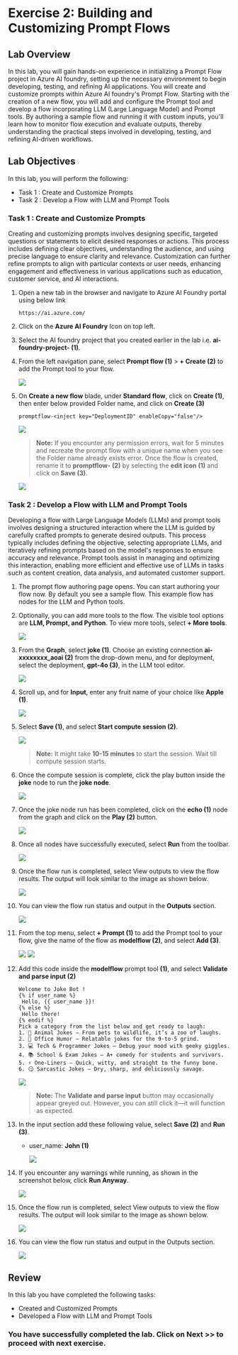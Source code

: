 # Exercise 2: Building and Customizing Prompt Flows

## Lab Overview

In this lab, you will gain hands-on experience in initializing a Prompt Flow project in Azure AI foundry, setting up the necessary environment to begin developing, testing, and refining AI applications. You will create and customize prompts within Azure AI foundry's Prompt Flow. Starting with the creation of a new flow, you will add and configure the Prompt tool and develop a flow incorporating LLM (Large Language Model) and Prompt tools. By authoring a sample flow and running it with custom inputs, you'll learn how to monitor flow execution and evaluate outputs, thereby understanding the practical steps involved in developing, testing, and refining AI-driven workflows.

## Lab Objectives

In this lab, you will perform the following:

- Task 1 : Create and Customize Prompts
- Task 2 : Develop a Flow with LLM and Prompt Tools

### Task 1 : Create and Customize Prompts

Creating and customizing prompts involves designing specific, targeted questions or statements to elicit desired responses or actions. This process includes defining clear objectives, understanding the audience, and using precise language to ensure clarity and relevance. Customization can further refine prompts to align with particular contexts or user needs, enhancing engagement and effectiveness in various applications such as education, customer service, and AI interactions.

1. Open a new tab in the browser and navigate to Azure AI Foundry portal using below link

    ```
    https://ai.azure.com/
    ```
1. Click on the **Azure AI Foundry** Icon on top left.
1. Select the AI foundry project that you created earlier in the lab i.e. **ai-foundry-project-<inject key="Deployment ID" enableCopy="false"></inject> (1)**.
1. From the left navigation pane, select **Prompt flow (1)** > **+ Create (2)** to add the Prompt tool to your flow.

   ![](./media/focus1001.png)

1. On **Create a new flow** blade, under **Standard flow**, click on **Create (1)**, then enter below provided Folder name, and click on **Create (3)**

   ```
   promptflow-<inject key="DeploymentID" enableCopy="false"/>
   ```

   ![](./media/E2-T2-S7.png)

   > **Note:** If you encounter any permission errors, wait for 5 minutes and recreate the prompt flow with a unique name when you see the Folder name already exists error. Once the flow is created, rename it to **promptflow-<inject key="DeploymentID" enableCopy="false"/> (2)** by selecting the **edit icon (1)** and click on **Save (3)**.

   ![](./media/gpt-4-demo11.png)


### Task 2 : Develop a Flow with LLM and Prompt Tools

Developing a flow with Large Language Models (LLMs) and prompt tools involves designing a structured interaction where the LLM is guided by carefully crafted prompts to generate desired outputs. This process typically includes defining the objective, selecting appropriate LLMs, and iteratively refining prompts based on the model's responses to ensure accuracy and relevance. Prompt tools assist in managing and optimizing this interaction, enabling more efficient and effective use of LLMs in tasks such as content creation, data analysis, and automated customer support.

1. The prompt flow authoring page opens. You can start authoring your flow now. By default you see a sample flow. This example flow has nodes for the LLM and Python tools.

1. Optionally, you can add more tools to the flow. The visible tool options are **LLM, Prompt, and Python**. To view more tools, select **+ More tools**.

   ![](./media/d4-2.png)

1. From the **Graph**, select **joke (1)**. Choose an existing connection **ai-xxxxxxxx_aoai (2)** from the drop-down menu, and for deployment, select the deployment, **gpt-4o (3)**, in the LLM tool editor.

   ![](./media/d5.png)

1. Scroll up, and for **Input**, enter any fruit name of your choice like **Apple (1)**.

   ![](./media/apple-1.png)

1. Select **Save (1)**, and select **Start compute session (2)**.

   ![](./media/save.png)

    > **Note:** It might take **10-15 minutes** to start the session. Wait till compute session starts.

1. Once the compute session is complete, click the play button inside the **joke** node to run the **joke node**.

   ![](./media/joke-03.png)

1. Once the joke node run has been completed, click on the **echo (1)** node from the graph and click on the **Play (2)** button.

   ![](./media/d6.png)

1. Once all nodes have successfully executed, select **Run** from the toolbar.

   ![](./media/run-1.png)

1. Once the flow run is completed, select View outputs to view the flow results. The output will look similar to the image as shown below.

   ![](./media/image-30.png)

1. You can view the flow run status and output in the **Outputs** section.

   ![](./media/image-31.png)

1. From the top menu, select **+ Prompt (1)** to add the Prompt tool to your flow, give the name of the flow as **modelflow (2)**, and select **Add (3)**.

   ![](./media/gpt-4-demo17.png)
   ![](<./media/gpt-4-demo(15).png>)

1. Add this code inside the **modelflow** prompt tool **(1)**, and select **Validate and parse input (2)**

    ```jinja
    Welcome to Joke Bot !
    {% if user_name %}
     Hello, {{ user_name }}!
    {% else %}
     Hello there!
    {% endif %}
    Pick a category from the list below and get ready to laugh:
    1. 🐶 Animal Jokes – From pets to wildlife, it’s a zoo of laughs.
    2. 💼 Office Humor – Relatable jokes for the 9-to-5 grind.
    3. 💻 Tech & Programmer Jokes – Debug your mood with geeky giggles.
    4. 📚 School & Exam Jokes – A+ comedy for students and survivors.
    5. ⚡ One-Liners – Quick, witty, and straight to the funny bone.
    6. 😏 Sarcastic Jokes – Dry, sharp, and deliciously savage.
    ```

    ![](./media/gpt-4-demo16-1.png)

    > **Note:** The **Validate and parse input** button may occasionally appear greyed out. However, you can still click it—it will function as expected.

1. In the input section add these following value, select **Save (2)** and **Run (3)**.

   - user_name: **John (1)**

     ![](./media/gpt-4-demo14-1.png)

1. If you encounter any warnings while running, as shown in the screenshot below, click **Run Anyway**.

   ![](./media/run-anway.png)

1. Once the flow run is completed, select View outputs to view the flow results. The output will look similar to the image as shown below.

   ![](./media/output001.png)

1. You can view the flow run status and output in the Outputs section.

   ![](./media/output1-2.png)

## Review

In this lab you have completed the following tasks:

- Created and Customized Prompts
- Developed a Flow with LLM and Prompt Tools

### You have successfully completed the lab. Click on **Next >>** to proceed with next exercise.
